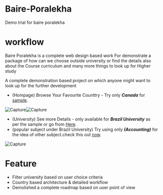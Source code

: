 # Baire-Poralekha

Demo trial for baire poralekha

# workflow

Baire Poralekha is a complete web design based work
For demonstrate a package of how can we choose outside
university or find the details also about the
Course curriculum and many more things to look up for
Higher study

A complete demonstration based project on which
anyone might want to look up for the further development

- (Hompage) Browse Your Favourite Counttry - Try only ***Canada*** for [sample](https://niloy173.github.io/Baire-Poralekha/country.html).

![Capture](https://user-images.githubusercontent.com/63700841/181393056-684472a9-6b30-4156-a7b4-978844b8d51e.PNG)![Capture](https://user-images.githubusercontent.com/63700841/181393277-c689f526-7ec7-4e84-93b6-a46077d1ca92.PNG)


- (University) See more Details - only available for ***Brazil University*** as per the sample or go from [Here](https://niloy173.github.io/Baire-Poralekha/single_university.html).
- (popular subject under Brazil University) Try using only ***(Accounting)*** for the idea of other subject.check this out [now](https://niloy173.github.io/Baire-Poralekha/single_subject.html).

![Capture](https://user-images.githubusercontent.com/63700841/181393303-e4d25872-1ac6-4f6a-914c-a7c789e181cb.PNG)


# Feature

- Filter university based on user choice criteria
- Country based architecture & detailed workflow
- Demolished a complete roadmap based on user point of view
